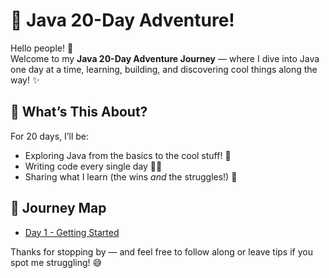 # 🚀 Java 20-Day Adventure!

Hello people! 👋  
Welcome to my **Java 20-Day Adventure Journey** — where I dive into Java one day at a time, learning, building, and discovering cool things along the way! ✨

## 🌟 What’s This About?
For 20 days, I’ll be:
- Exploring Java from the basics to the cool stuff! 🧠
- Writing code every single day 👨‍💻
- Sharing what I learn (the wins *and* the struggles!) 🎯

## 📅 Journey Map
- [Day 1 - Getting Started](#day-1---getting-started)

Thanks for stopping by — and feel free to follow along or leave tips if you spot me struggling! 😅
